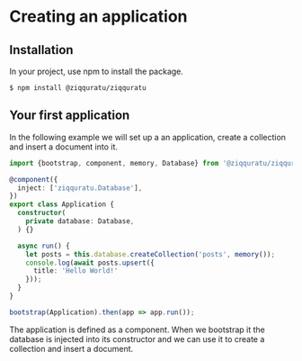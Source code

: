 # Creating an application

## Installation

In your project, use npm to install the package.

```text
$ npm install @ziqquratu/ziqquratu
```

## Your first application

In the following example we will set up a an application, create a collection and insert a document into it.

```typescript
import {bootstrap, component, memory, Database} from '@ziqquratu/ziqquratu';

@component({
  inject: ['ziqquratu.Database'],
})
export class Application {
  constructor(
    private database: Database,
  ) {}

  async run() {
    let posts = this.database.createCollection('posts', memory());
    console.log(await posts.upsert({
      title: 'Hello World!'
    }));
  }
}

bootstrap(Application).then(app => app.run());
```

The application is defined as a component. When we bootstrap it the database is injected into its constructor and we can use it to create a collection and insert a document.

